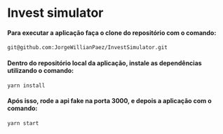 # Invest simulator

#### Para executar a aplicação faça o clone do repositório com o comando:

```
git@github.com:JorgeWillianPaez/InvestSimulator.git
```

#### Dentro do repositório local da aplicação, instale as dependências utilizando o comando:

```
yarn install
```

#### Após isso, rode a api fake na porta 3000, e depois a aplicação com o comando:

```
yarn start
```
